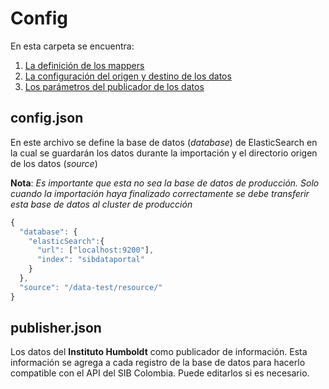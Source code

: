 # Config

En esta carpeta se encuentra:
1. [La definición de los mappers](mappers/README.md)
2. [La configuración del origen y destino de los datos](config.json)
3. [Los parámetros del publicador de los datos](publisher.json)

## config.json
En este archivo se define la base de datos (_database_) de ElasticSearch en la cual se guardarán los datos durante la importación
 y el directorio origen de los datos (_source_)

**Nota**: _Es importante que esta no sea la base de datos de producción. Solo cuando la importación haya finalizado correctamente
se debe transferir esta base de datos al cluster de producción_

``` js
{
  "database": {
    "elasticSearch":{
      "url": ["localhost:9200"],
      "index": "sibdataportal"
    }
  },
  "source": "/data-test/resource/"
}
```

## publisher.json

Los datos del **Instituto Humboldt** como publicador de información. Esta información se agrega a cada registro de la
base de datos para hacerlo compatible con el API del SIB Colombia. Puede editarlos si es necesario.
